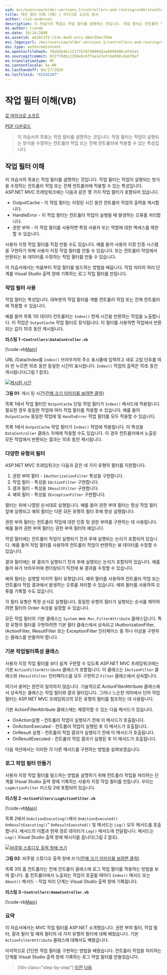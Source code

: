 ```yaml
---
uid: mvc/overview/older-versions-1/controllers-and-routing/understanding-action-filters-vb
title: 액션 필터 이해 (VB) | 마이크로 소프트 문서
author: rick-anderson
description: 이 자습서의 목표는 작업 필터를 설명하는 것입니다. 작업 필터는 컨트롤러 작업 또는 전체 컨트롤러에 적용할 수 있는 특성입니다.
ms.author: riande
ms.date: 10/16/2008
ms.assetid: e83812f2-c53e-4a43-a7c1-d64c59ecf694
msc.legacyurl: /mvc/overview/older-versions-1/controllers-and-routing/understanding-action-filters-vb
msc.type: authoredcontent
ms.openlocfilehash: 70ab564bc1217f67874090d2ae6899d9bcd743a1
ms.sourcegitcommit: 022f79dbc1350e0c6ffaa1e7e7c6e850cdabf9af
ms.translationtype: MT
ms.contentlocale: ko-KR
ms.lasthandoff: 04/17/2020
ms.locfileid: "81542107"
---
```

# <a name="understanding-action-filters-vb"></a>작업 필터 이해(VB)

[로 마이크로 소프트](https://github.com/microsoft)

[PDF 다운로드](https://download.microsoft.com/download/e/f/3/ef3f2ff6-7424-48f7-bdaa-180ef64c3490/ASPNET_MVC_Tutorial_14_VB.pdf)

> 이 자습서의 목표는 작업 필터를 설명하는 것입니다. 작업 필터는 작업이 실행되는 방식을 수정하는 컨트롤러 작업 또는 전체 컨트롤러에 적용할 수 있는 특성입니다.

## <a name="understanding-action-filters"></a>작업 필터 이해

이 자습서의 목표는 작업 필터를 설명하는 것입니다. 작업 필터는 작업이 실행되는 방식을 수정하는 컨트롤러 작업 또는 전체 컨트롤러에 적용할 수 있는 특성입니다. ASP.NET MVC 프레임워크에는 다음과 같은 몇 가지 작업 필터가 포함되어 있습니다.

- OutputCache - 이 작업 필터는 지정된 시간 동안 컨트롤러 작업의 출력을 캐시합니다.
- HandleError - 이 작업 필터는 컨트롤러 작업이 실행될 때 발생하는 오류를 처리합니다.
- 권한 부여 - 이 작업 필터를 사용하면 특정 사용자 또는 역할에 대한 액세스를 제한할 수 있습니다.

사용자 지정 작업 필터를 직접 만들 수도 있습니다. 예를 들어 사용자 지정 인증 시스템을 구현하기 위해 사용자 지정 작업 필터를 만들 수 있습니다. 또는 컨트롤러 작업에서 반환되는 뷰 데이터를 수정하는 작업 필터를 만들 수 있습니다.

이 자습서에서는 처음부터 작업 필터를 빌드하는 방법을 배웁니다. 작업 처리의 여러 단계를 Visual Studio 출력 창에 기록하는 로그 작업 필터를 만듭니다.

### <a name="using-an-action-filter"></a>작업 필터 사용

작업 필터는 특성입니다. 대부분의 작업 필터를 개별 컨트롤러 작업 또는 전체 컨트롤러에 적용할 수 있습니다.

예를 들어 목록 1의 데이터 컨트롤러는 `Index()` 현재 시간을 반환하는 작업을 노출합니다. 이 작업은 `OutputCache` 작업 필터로 장식됩니다. 이 필터를 사용하면 작업에서 반환되는 값이 10초 동안 캐시됩니다.

**리스팅 1 –`Controllers\DataController.vb`**

[!code-vb[Main](understanding-action-filters-vb/samples/sample1.vb)]

URL /Data/Index를 `Index()` 브라우저의 주소 표시줄에 입력하고 새로 고침 단추를 여러 번 누르면 10초 동안 동일한 시간이 표시됩니다. `Index()` 작업의 출력은 10초 동안 캐시됩니다(그림 1 참조).

[![캐시된 시간](understanding-action-filters-vb/_static/image2.png)](understanding-action-filters-vb/_static/image1.png)

**그림 01**: 캐시 된 시간[(전체 크기 이미지를 보려면 클릭)](understanding-action-filters-vb/_static/image3.png)

목록 1에서 작업 필터인 `OutputCache` 단일 작업 필터가 `Index()` 메서드에 적용됩니다. 필요한 경우 동일한 작업에 여러 작업 필터를 적용할 수 있습니다. 예를 들어 `OutputCache` 동일한 작업에 및 `HandleError` 작업 필터를 모두 적용할 수 있습니다.

목록 1에서 `OutputCache` 작업 필터가 `Index()` 작업에 적용됩니다. 이 특성을 `DataController` 클래스 자체에 적용할 수도 있습니다. 이 경우 컨트롤러에서 노출된 모든 작업에서 반환되는 결과는 10초 동안 캐시됩니다.

### <a name="the-different-types-of-filters"></a>다양한 유형의 필터

ASP.NET MVC 프레임워크는 다음과 같은 네 가지 유형의 필터를 지원합니다.

1. 권한 부여 필터 - `IAuthorizationFilter` 특성을 구현합니다.
2. 작업 필터 - 특성을 `IActionFilter` 구현합니다.
3. 결과 필터 - 특성을 `IResultFilter` 구현합니다.
4. 예외 필터 - 특성을 `IExceptionFilter` 구현합니다.

필터는 위에 나열된 순서대로 실행됩니다. 예를 들어 권한 부여 필터는 항상 작업 필터 앞에 실행되고 예외 필터는 다른 모든 유형의 필터 후에 항상 실행됩니다.

권한 부여 필터는 컨트롤러 작업에 대한 인증 및 권한 부여를 구현하는 데 사용됩니다. 예를 들어 권한 부여 필터는 권한 부여 필터의 예입니다.

작업 필터에는 컨트롤러 작업이 실행되기 전과 후에 실행되는 논리가 포함되어 있습니다. 예를 들어 작업 필터를 사용하여 컨트롤러 작업이 반환하는 뷰 데이터를 수정할 수 있습니다.

결과 필터에는 뷰 결과가 실행되기 전과 후에 실행되는 논리가 포함되어 있습니다. 예를 들어 뷰가 브라우저에 렌더링되기 직전에 뷰 결과를 수정할 수 있습니다.

예외 필터는 실행할 마지막 필터 유형입니다. 예외 필터를 사용하여 컨트롤러 작업 또는 컨트롤러 작업 결과에서 발생하는 오류를 처리할 수 있습니다. 예외 필터를 사용하여 오류를 기록할 수도 있습니다.

각 필터 유형은 특정 순서로 실행됩니다. 동일한 유형의 필터가 실행되는 순서를 제어하려면 필터의 Order 속성을 설정할 수 있습니다.

모든 작업 필터의 기본 클래스는 `System.Web.Mvc.FilterAttribute` 클래스입니다. 특정 유형의 필터를 구현하려면 기본 필터 클래스에서 상속되고 IAuthorizationFilter, IActionFilter, IResultFilter 또는 ExceptionFilter 인터페이스 중 하나 이상을 구현하는 클래스를 만들어야 합니다.

### <a name="the-base-actionfilterattribute-class"></a>기본 작업필터특성 클래스

사용자 지정 작업 필터를 보다 쉽게 구현할 수 있도록 ASP.NET MVC 프레임워크에는 기본 `ActionFilterAttribute` 클래스가 포함됩니다. 이 클래스는 `IActionFilter` 클래스와 `IResultFilter` 인터페이스를 모두 구현하고 `Filter` 클래스에서 상속합니다.

여기서 용어는 완전히 일치하지 않습니다. 기술적으로 ActionFilterAttribute 클래스에서 상속하는 클래스는 작업 필터와 결과 필터입니다. 그러나 느슨한 의미에서 단어 작업 필터는 ASP.NET MVC 프레임워크의 모든 유형의 필터를 참조하는 데 사용됩니다.

기본 ActionFilterAttribute 클래스에는 재정의할 수 있는 다음 메서드가 있습니다.

- OnAction실행 - 컨트롤러 작업이 실행되기 전에 이 메서드가 호출됩니다.
- OnActionExecuted - 컨트롤러 작업이 실행된 후 이 메서드가 호출됩니다.
- OnResult 실행 - 컨트롤러 작업 결과가 실행되기 전에 이 메서드가 호출됩니다.
- OnResultExecuted - 컨트롤러 작업 결과가 실행된 후 이 메서드가 호출됩니다.

다음 섹션에서는 이러한 각 다른 메서드를 구현하는 방법을 살펴보겠습니다.

### <a name="creating-a-log-action-filter"></a>로그 작업 필터 만들기

사용자 지정 작업 필터를 빌드하는 방법을 설명하기 위해 컨트롤러 작업을 처리하는 단계를 Visual Studio 출력 창에 기록하는 사용자 지정 작업 필터를 만듭니다. 우리는 `LogActionFilter` 리스팅 2에 포함되어 있습니다.

**리스팅 2 –`ActionFilters\LogActionFilter.vb`**

[!code-vb[Main](understanding-action-filters-vb/samples/sample2.vb)]

목록 2에서 `OnActionExecuting()`에서 `OnActionExecuted()` `OnResultExecuting()`" `OnResultExecuted()` 및 메서드는 `Log()` 모두 메서드를 호출합니다. 메서드의 이름과 현재 경로 데이터가 `Log()` 메서드에 전달됩니다. 메서드는 `Log()` Visual Studio 출력 창에 메시지를 씁니다(그림 2 참조).

[![비주얼 스튜디오 출력 창에 쓰기](understanding-action-filters-vb/_static/image5.png)](understanding-action-filters-vb/_static/image4.png)

**그림 02**: 비주얼 스튜디오 출력 창에 쓰기[(전체 크기 이미지를 보려면 클릭)](understanding-action-filters-vb/_static/image6.png)

목록 3의 홈 컨트롤러는 전체 컨트롤러 클래스에 로그 작업 필터를 적용하는 방법을 보여 줍니다. 홈 컨트롤러에서 노출되는 작업이 호출될 때마다 `Index()` 메서드 또는 `About()` 메서드 - 작업 처리 단계는 Visual Studio 출력 창에 기록됩니다.

**리스팅 3 –`Controllers\HomeController.vb`**

[!code-vb[Main](understanding-action-filters-vb/samples/sample3.vb)]

### <a name="summary"></a>요약

이 자습서에서는 MVC 작업 필터를 ASP.NET 소개했습니다. 권한 부여 필터, 작업 필터, 결과 필터 및 예외 필터의 네 가지 유형의 필터에 대해 배웠습니다. 기본 `ActionFilterAttribute` 클래스에 대해서도 배웠습니다.

마지막으로 간단한 작업 필터를 구현하는 방법을 배웠습니다. 컨트롤러 작업을 처리하는 단계를 Visual Studio 출력 창에 기록하는 로그 작업 필터를 만들었습니다.

> [!div class="step-by-step"]
> [이전](asp-net-mvc-routing-overview-vb.md)
> [다음](improving-performance-with-output-caching-vb.md)
